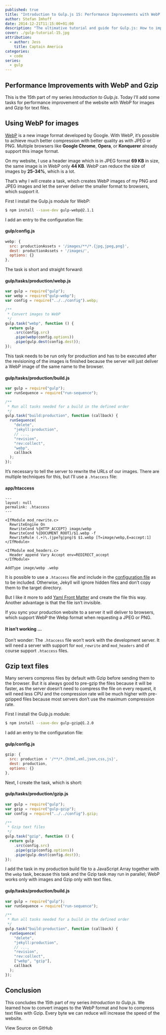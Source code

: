 ```yaml
---
published: true
title: "Introduction to Gulp.js 15: Performance Improvements with WebP and Gzip"
author: Stefan Imhoff
date: 2014-12-21T11:15:00+01:00
description: "The ultimative tutorial and guide for Gulp.js: How to improve the speed and performance of your website with WebP and Gzip."
cover: ./gulp-tutorial-15.jpg
attribution:
  - author: Jess
    title: Captain America
categories:
  - code
series:
  - gulp
---
```


## Performance Improvements with WebP and Gzip

This is the 15th part of my series _Introduction to Gulp.js_. Today I’ll add some tasks for performance improvement of the website with WebP for images and Gzip for text files.

## Using WebP for images

[WebP](https://developers.google.com/speed/webp/) is a new image format developed by Google. With WebP, it’s possible to achieve much better compression with better quality as with JPEG or PNG. Multiple browsers like **Google Chrome**, **Opera**, or **Konquerer** already support this image format.

On my website, I use a header image which is in JPEG format **69 KB** in size, the same image is in WebP only **44 KB**. WebP can reduce the size of images by **25-34%**, which is a lot.

That’s why I will create a task, which creates WebP images of my PNG and JPEG images and let the server deliver the smaller format to browsers, which support it.

First I install the Gulp.js module for WebP:

```bash
$ npm install --save-dev gulp-webp@2.1.1
```

I add an entry to the configuration file:

#### gulp/config.js

```javascript
webp: {
  src: productionAssets + '/images/**/*.{jpg,jpeg,png}',
  dest: productionAssets + '/images/',
  options: {}
},
```

The task is short and straight forward:

#### gulp/tasks/production/webp.js

```javascript
var gulp = require("gulp");
var webp = require("gulp-webp");
var config = require("../../config").webp;

/**
 * Convert images to WebP
 */
gulp.task("webp", function () {
  return gulp
    .src(config.src)
    .pipe(webp(config.options))
    .pipe(gulp.dest(config.dest));
});
```

This task needs to be run only for production and has to be executed after the revisioning of the images is finished because the server will just deliver a WebP image of the same name to the browser.

#### gulp/tasks/production/build.js

```javascript
var gulp = require("gulp");
var runSequence = require("run-sequence");

/**
 * Run all tasks needed for a build in the defined order
 */
gulp.task("build:production", function (callback) {
  runSequence(
    "delete",
    "jekyll:production",
    // ...,
    "revision",
    "rev:collect",
    "webp",
    callback
  );
});
```

It’s necessary to tell the server to rewrite the URLs of our images. There are multiple techniques for this, but I’ll use a `.htaccess` file:

#### app/htaccess

```apacheconf
---
layout: null
permalink: .htaccess
---

<IfModule mod_rewrite.c>
  RewriteEngine On
  RewriteCond %{HTTP_ACCEPT} image/webp
  RewriteCond %{DOCUMENT_ROOT}/$1.webp -f
  RewriteRule (.+)\.(jpe?g|png)$ $1.webp [T=image/webp,E=accept:1]
</IfModule>

<IfModule mod_headers.c>
  Header append Vary Accept env=REDIRECT_accept
</IfModule>

AddType image/webp .webp
```

It is possible to use a `.htaccess` file and include in the [configuration file](https://jekyllrb.com/docs/configuration/) as to be included. Otherwise, Jekyll will ignore hidden files and don’t copy them to the target directory.

But I like it more to add [Yaml Front Matter](https://jekyllrb.com/docs/frontmatter/) and create the file this way. Another advantage is that the file isn’t invisible.

If you sync your production website to a server it will deliver to browsers, which support WebP the Webp format when requesting a JPEG or PNG.

<Banner>

#### It isn’t working …

Don’t wonder: The `.htaccess` file won’t work with the development server. It will need a server with support for `mod_rewrite` and `mod_headers` and of course support `.htaccess` files.

</Banner>

## Gzip text files

Many servers compress files by default with Gzip before sending them to the browser. But it is always good to pre-gzip the files because it will be faster, as the server doesn’t need to compress the file on every request, it will need less CPU and the compression rate will be much higher with pre-gzipped files because most servers don’t use the maximum compression rate.

First I install the Gulp.js module:

```bash
$ npm install --save-dev gulp-gzip@1.2.0
```

I add an entry to the configuration file:

#### gulp/config.js

```javascript
gzip: {
  src: production + '/**/*.{html,xml,json,css,js}',
  dest: production,
  options: {}
},
```

Next, I create the task, which is short:

#### gulp/tasks/production/gzip.js

```javascript
var gulp = require("gulp");
var gzip = require("gulp-gzip");
var config = require("../../config").gzip;

/**
 * Gzip text files
 */
gulp.task("gzip", function () {
  return gulp
    .src(config.src)
    .pipe(gzip(config.options))
    .pipe(gulp.dest(config.dest));
});
```

I add the task in my production build file to a JavaScript Array together with the `webp` task, because this task and the Gzip task may run in parallel; WebP works only with images and Gzip only with text files.

#### gulp/tasks/production/build.js

```javascript
var gulp = require("gulp");
var runSequence = require("run-sequence");

/**
 * Run all tasks needed for a build in the defined order
 */
gulp.task("build:production", function (callback) {
  runSequence(
    "delete",
    "jekyll:production",
    // ...,
    "revision",
    "rev:collect",
    ["webp", "gzip"],
    callback
  );
});
```

## Conclusion

This concludes the 15th part of my series _Introduction to Gulp.js_. We learned how to convert images to the WebP format and how to compress text files with Gzip. Every byte we can reduce will increase the speed of the website.

<MoreLink href="https://github.com/kogakure/gulp-tutorial">
  View Source on GitHub
</MoreLink>
